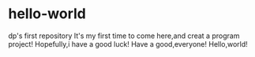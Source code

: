 # hello-world
dp's first repository
It's my first time to come here,and creat a program project!
Hopefully,i have a good luck!
Have a good,everyone!
Hello,world!
